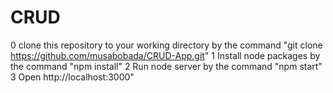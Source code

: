 # CRUD
0 clone this repository to your working directory 
  by the command "git clone https://github.com/musabobada/CRUD-App.git"
1 Install node packages
  by the command "npm install"
2 Run node server
  by the command "npm start"
3 Open http://localhost:3000"
